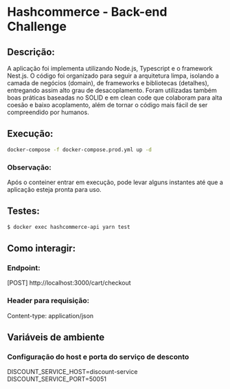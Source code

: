 # Hashcommerce - Back-end Challenge
## Descrição:
A aplicação foi implementa utilizando Node.js, Typescript e o framework Nest.js.
O código foi organizado para seguir a arquitetura limpa, isolando a camada de negócios (domain),
de frameworks e bibliotecas (detalhes), entregando assim alto grau de desacoplamento.
Foram utilizadas também boas práticas baseadas no SOLID e em clean code que colaboram para alta
coesão e baixo acoplamento, além de tornar o código mais fácil de ser compreendido por humanos.

## Execução:
```bash
docker-compose -f docker-compose.prod.yml up -d
```

### Observação:
Após o conteiner entrar em execução, pode levar alguns instantes até que a aplicação esteja pronta para uso.

## Testes:
```bash
$ docker exec hashcommerce-api yarn test
```

## Como interagir:
### Endpoint:
[POST] http://localhost:3000/cart/checkout

### Header para requisição:
Content-type: application/json

## Variáveis de ambiente
### Configuração do host e porta do serviço de desconto
DISCOUNT_SERVICE_HOST=discount-service
DISCOUNT_SERVICE_PORT=50051